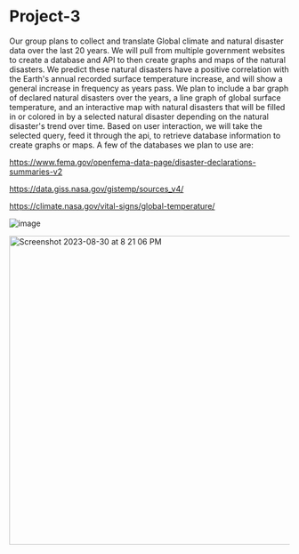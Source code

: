# Project-3
Our group plans to collect and translate Global climate and natural disaster data over the last 20 years. We will pull from multiple government websites to create a database and API to then create graphs and maps of the natural disasters. We predict these natural disasters have a positive correlation with the Earth's annual recorded surface temperature increase, and will show a general increase in frequency as years pass. We plan to include a bar graph of declared natural disasters over the years, a line graph of global surface temperature, and an interactive map with natural disasters that will be filled in or colored in by a selected natural disaster depending on the natural disaster's trend over time. Based on user interaction, we will take the selected query, feed it through the api, to retrieve database information to create graphs or maps. A few of the databases we plan to use are:

https://www.fema.gov/openfema-data-page/disaster-declarations-summaries-v2


https://data.giss.nasa.gov/gistemp/sources_v4/


https://climate.nasa.gov/vital-signs/global-temperature/


 ![image](https://github.com/marlablanco/Project-3/assets/131930449/e56857b2-02ae-45da-a46b-70ae7d7a1a8a)

<img width="556" alt="Screenshot 2023-08-30 at 8 21 06 PM" src="https://github.com/marlablanco/Project-3/assets/131930449/9411a5ba-2537-4681-8707-e5fd4a19f34b">
